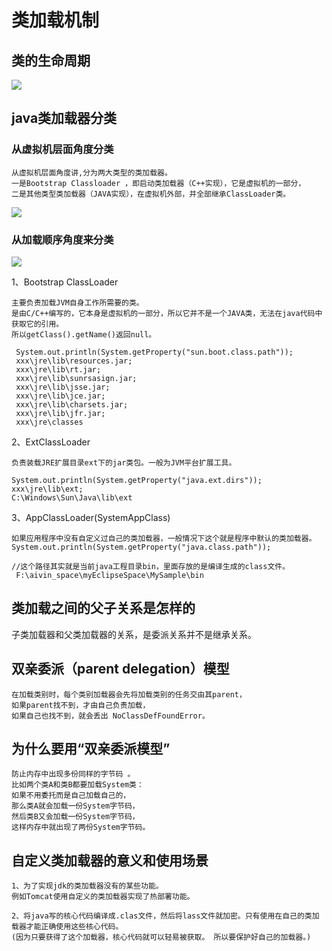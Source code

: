 # 类加载机制

## 类的生命周期
![](https://gitee.com/hnyer/filesOfGitbook/raw/master/files/201802051138_osChina_类生命周期.png)

## java类加载器分类
### 从虚拟机层面角度分类
```text
从虚拟机层面角度讲,分为两大类型的类加载器。
一是Bootstrap Classloader ，即启动类加载器（C++实现），它是虚拟机的一部分，
二是其他类型类加载器（JAVA实现），在虚拟机外部，并全部继承ClassLoader类。
```

![](https://gitee.com/hnyer/filesOfGitbook/raw/master/files/201802051139_osChina_类加载器分类.png)


### 从加载顺序角度来分类
![](https://gitee.com/hnyer/filesOfGitbook/raw/master/files/201802051139_osChina_parent委托机制.png)



1、Bootstrap ClassLoader
```text
主要负责加载JVM自身工作所需要的类。
是由C/C++编写的，它本身是虚拟机的一部分，所以它并不是一个JAVA类，无法在java代码中获取它的引用。
所以getClass().getName()返回null。

 System.out.println(System.getProperty("sun.boot.class.path"));
 xxx\jre\lib\resources.jar;
 xxx\jre\lib\rt.jar;
 xxx\jre\lib\sunrsasign.jar;
 xxx\jre\lib\jsse.jar;
 xxx\jre\lib\jce.jar;
 xxx\jre\lib\charsets.jar;
 xxx\jre\lib\jfr.jar;
 xxx\jre\classes
```


2、ExtClassLoader
```text
负责装载JRE扩展目录ext下的jar类包。一般为JVM平台扩展工具。

System.out.println(System.getProperty("java.ext.dirs"));
xxx\jre\lib\ext;
C:\Windows\Sun\Java\lib\ext
```


3、AppClassLoader(SystemAppClass)
```text
如果应用程序中没有自定义过自己的类加载器，一般情况下这个就是程序中默认的类加载器。
System.out.println(System.getProperty("java.class.path"));

//这个路径其实就是当前java工程目录bin，里面存放的是编译生成的class文件。
 F:\aivin_space\myEclipseSpace\MySample\bin
```




##  类加载之间的父子关系是怎样的
子类加载器和父类加载器的关系，是委派关系并不是继承关系。



## 双亲委派（parent delegation）模型
```text
在加载类别时，每个类别加载器会先将加载类别的任务交由其parent，
如果parent找不到，才由自己负责加载，
如果自己也找不到，就会丢出 NoClassDefFoundError。
```

## 为什么要用“双亲委派模型”
```text
防止内存中出现多份同样的字节码 。
比如两个类A和类B都要加载System类：
如果不用委托而是自己加载自己的，
那么类A就会加载一份System字节码，
然后类B又会加载一份System字节码，
这样内存中就出现了两份System字节码。
```



## 自定义类加载器的意义和使用场景
```text
1、为了实现jdk的类加载器没有的某些功能。
例如Tomcat使用自定义的类加载器实现了热部署功能。

2、将java写的核心代码编译成.clas文件，然后将lass文件就加密。只有使用在自己的类加载器才能正确使用这些核心代码。
(因为只要获得了这个加载器，核心代码就可以轻易被获取。 所以要保护好自己的加载器。)
```
 